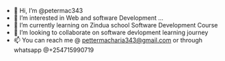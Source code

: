 - 👋 Hi, I’m @petermac343
- 👀 I’m interested in Web and software Development ...
- 🌱 I’m currently learning on Zindua school Software Development Course
- 💞️ I’m looking to collaborate on software devlopment learning journey
- 📫 You can reach me @ pettermacharia343@gmail.com or through whatsapp @+254715990719

<!---
petermac343/petermac343 is a ✨ special ✨ repository because its `README.md` (this file) appears on your GitHub profile.
You can click the Preview link to take a look at your changes.
--->
